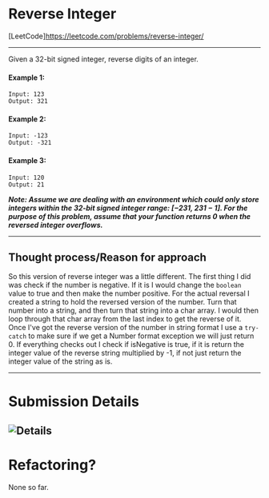# Reverse Integer
[LeetCode]https://leetcode.com/problems/reverse-integer/

---
Given a 32-bit signed integer, reverse digits of an integer.

#### Example 1:

    Input: 123
    Output: 321

#### Example 2:

    Input: -123
    Output: -321

#### Example 3:

    Input: 120
    Output: 21

**_Note:
Assume we are dealing with an environment which could only store integers within the 32-bit signed integer range: [−231,  231 − 1]. For the purpose of this problem, assume that your function returns 0 when the reversed integer overflows._**


---

## Thought process/Reason for approach
So this version of reverse integer was a little different. The first thing I did was check if the number is negative. If it is I would change the `boolean` value to true and then make the number positive. For the actual reversal I created a string to hold the reversed version of the number. Turn that number into a string, and then turn that string into a char array. I would then loop through that char array from the last index to get the reverse of it. Once I've got the reverse version of the number in string format I use a `try-catch` to make sure if we get a Number format exception we will just return 0. If everything checks out I check if isNegative is true, if it is return the integer value of the reverse string multiplied by -1, if not just return the integer value of the string as is.

---
# Submission Details
![Details]()
---
# Refactoring?
None so far.
